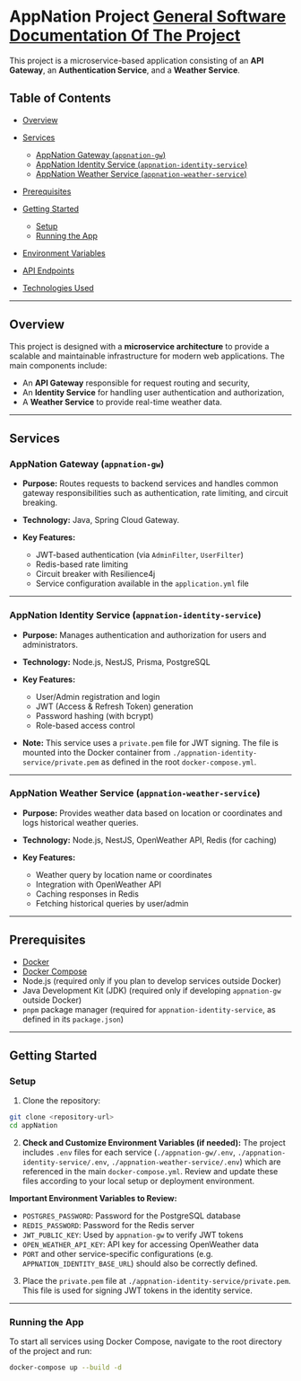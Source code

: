 # AppNation Project [General Software Documentation Of The Project](https://pure-2.gitbook.io/appnation-weather-app)

This project is a microservice-based application consisting of an **API Gateway**, an **Authentication Service**, and a **Weather Service**.

## Table of Contents

* [Overview](#overview)
* [Services](#services)

  * [AppNation Gateway (`appnation-gw`)](#appnation-gateway-appnation-gw)
  * [AppNation Identity Service (`appnation-identity-service`)](#appnation-identity-service-appnation-identity-service)
  * [AppNation Weather Service (`appnation-weather-service`)](#appnation-weather-service-appnation-weather-service)
* [Prerequisites](#prerequisites)
* [Getting Started](#getting-started)

  * [Setup](#setup)
  * [Running the App](#running-the-app)
* [Environment Variables](#environment-variables)
* [API Endpoints](#api-endpoints)
* [Technologies Used](#technologies-used)

---

## Overview

This project is designed with a **microservice architecture** to provide a scalable and maintainable infrastructure for modern web applications. The main components include:

* An **API Gateway** responsible for request routing and security,
* An **Identity Service** for handling user authentication and authorization,
* A **Weather Service** to provide real-time weather data.

---

## Services

### AppNation Gateway (`appnation-gw`)

* **Purpose:**
  Routes requests to backend services and handles common gateway responsibilities such as authentication, rate limiting, and circuit breaking.
* **Technology:**
  Java, Spring Cloud Gateway.
* **Key Features:**

  * JWT-based authentication (via `AdminFilter`, `UserFilter`)
  * Redis-based rate limiting
  * Circuit breaker with Resilience4j
  * Service configuration available in the `application.yml` file

---

### AppNation Identity Service (`appnation-identity-service`)

* **Purpose:**
  Manages authentication and authorization for users and administrators.
* **Technology:**
  Node.js, NestJS, Prisma, PostgreSQL
* **Key Features:**

  * User/Admin registration and login
  * JWT (Access & Refresh Token) generation
  * Password hashing (with bcrypt)
  * Role-based access control
* **Note:**
  This service uses a `private.pem` file for JWT signing. The file is mounted into the Docker container from `./appnation-identity-service/private.pem` as defined in the root `docker-compose.yml`.

---

### AppNation Weather Service (`appnation-weather-service`)

* **Purpose:**
  Provides weather data based on location or coordinates and logs historical weather queries.
* **Technology:**
  Node.js, NestJS, OpenWeather API, Redis (for caching)
* **Key Features:**

  * Weather query by location name or coordinates
  * Integration with OpenWeather API
  * Caching responses in Redis
  * Fetching historical queries by user/admin

---

## Prerequisites

* [Docker](https://www.docker.com/get-started)
* [Docker Compose](https://docs.docker.com/compose/install/)
* Node.js (required only if you plan to develop services outside Docker)
* Java Development Kit (JDK) (required only if developing `appnation-gw` outside Docker)
* `pnpm` package manager (required for `appnation-identity-service`, as defined in its `package.json`)

---

## Getting Started

### Setup

1. Clone the repository:

```bash
git clone <repository-url>
cd appNation
```

2. **Check and Customize Environment Variables (if needed):**
   The project includes `.env` files for each service (`./appnation-gw/.env`, `./appnation-identity-service/.env`, `./appnation-weather-service/.env`) which are referenced in the main `docker-compose.yml`.
   Review and update these files according to your local setup or deployment environment.

**Important Environment Variables to Review:**

* `POSTGRES_PASSWORD`: Password for the PostgreSQL database
* `REDIS_PASSWORD`: Password for the Redis server
* `JWT_PUBLIC_KEY`: Used by `appnation-gw` to verify JWT tokens
* `OPEN_WEATHER_API_KEY`: API key for accessing OpenWeather data
* `PORT` and other service-specific configurations (e.g. `APPNATION_IDENTITY_BASE_URL`) should also be correctly defined.

3. Place the `private.pem` file at `./appnation-identity-service/private.pem`.
   This file is used for signing JWT tokens in the identity service.

---

### Running the App

To start all services using Docker Compose, navigate to the root directory of the project and run:

```bash
docker-compose up --build -d
```
